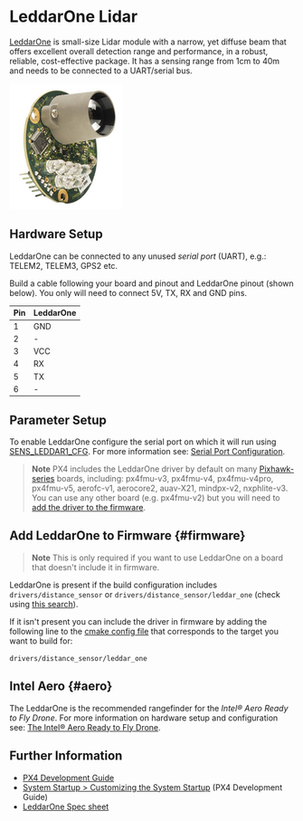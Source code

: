 # LeddarOne Lidar

[LeddarOne](https://leddartech.com/modules/leddarone/) is small-size Lidar module with a narrow, yet diffuse beam that offers excellent overall detection range and performance, in a robust, reliable, cost-effective package. 
It has a sensing range from 1cm to 40m and needs to be connected to a UART/serial bus.

<img src="../../assets/hardware/sensors/leddar_one.jpg" alt="LeddarOne Lidar rangefinder" width="200px" />


## Hardware Setup

LeddarOne can be connected to any unused *serial port* (UART), e.g.: TELEM2, TELEM3, GPS2 etc.

Build a cable following your board and pinout and LeddarOne pinout (shown below). You only will need to connect 5V, TX, RX and GND pins.

Pin | LeddarOne
--- | ---
1 | GND 
2 | - 
3 | VCC 
4 | RX 
5 | TX 
6 | - 


## Parameter Setup

To enable LeddarOne configure the serial port on which it will run using [SENS_LEDDAR1_CFG](../advanced_config/parameter_reference.md#SENS_LEDDAR1_CFG).
For more information see: [Serial Port Configuration](../peripherals/serial_configuration.md).

> **Note** PX4 includes the LeddarOne driver by default on many [Pixhawk-series](../flight_controller/pixhawk_series.md) boards, including: px4fmu-v3, px4fmu-v4, px4fmu-v4pro, px4fmu-v5, aerofc-v1, aerocore2, auav-X21, mindpx-v2, nxphlite-v3.
  You can use any other board (e.g. px4fmu-v2) but you will need to [add the driver to the firmware](#firmware).

  
## Add LeddarOne to Firmware {#firmware}

> **Note** This is only required if you want to use LeddarOne on a board that doesn't include it in firmware.

LeddarOne is present if the build configuration includes `drivers/distance_sensor` or `drivers/distance_sensor/leddar_one` (check using [this search](https://github.com/PX4/Firmware/search?utf8=%E2%9C%93&q=%22drivers%2Fdistance_sensor%22)).

If it isn't present you can include the driver in firmware by adding the following line to the [cmake config file](https://github.com/PX4/Firmware/tree/master/cmake/configs) that corresponds to the target you want to build for:
```
drivers/distance_sensor/leddar_one
```

## Intel Aero {#aero}

The LeddarOne is the recommended rangefinder for the *Intel® Aero Ready to Fly Drone*. For more information on hardware setup and configuration see: [The Intel® Aero Ready to Fly Drone](../flight_controller/intel_aero.md#leddarone).


## Further Information

<!-- Would be good to add links to topics on adding drivers to firmware -->
* [PX4 Development Guide](https://dev.px4.io/en/)
* [System Startup > Customizing the System Startup](https://dev.px4.io/en/advanced/system_startup.html#customizing-the-system-startup) (PX4 Development Guide)
* [LeddarOne Spec sheet](https://leddartech.com/app/uploads/dlm_uploads/2017/05/Spec-Sheets-LeddarOne-27octobre2017-web.pdf)
